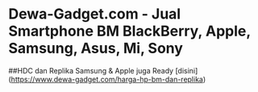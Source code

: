 # Dewa-Gadget.com - Jual Smartphone BM BlackBerry, Apple, Samsung, Asus, Mi, Sony
##HDC dan Replika Samsung & Apple juga Ready [disini] (https://www.dewa-gadget.com/harga-hp-bm-dan-replika)
